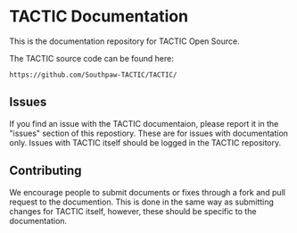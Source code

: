 # TACTIC Documentation

This is the documentation repository for TACTIC Open Source.


The TACTIC source code can be found here:

    https://github.com/Southpaw-TACTIC/TACTIC/


## Issues

If you find an issue with the TACTIC documentaion, please report it in the "issues" section of this repostiory.  These are for issues with documentation only.  Issues with TACTIC itself should be logged in the TACTIC repository.

## Contributing

We encourage people to submit documents or fixes through a fork and pull request to the documention.  This is done in the same way as submitting changes for TACTIC itself, however, these should be specific to the documentation.


